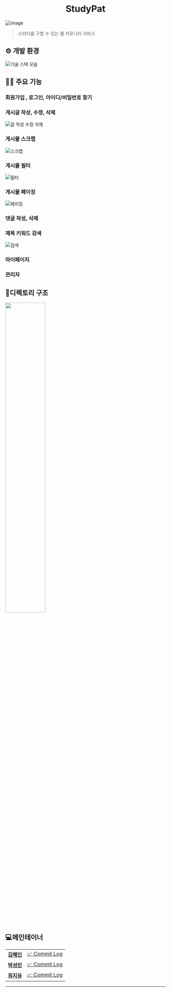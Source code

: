 <h1 align="center">StudyPat</h1>

![image](https://user-images.githubusercontent.com/22020545/108958229-04b49100-76b6-11eb-8f84-0fe258492cf8.png)

> 스터디를 구할 수 있는 웹 커뮤니티 서비스

## ⚙️ 개발 환경

![기술 스택 모음](https://user-images.githubusercontent.com/22020545/108965153-cfad3c00-76bf-11eb-91a2-123a1b66b3d9.png)

## 👨‍💻 주요 기능

### 회원가입 , 로그인, 아이디/비밀번호 찾기

### 게시글 작성, 수정, 삭제
![글 작성 수정 삭제](https://user-images.githubusercontent.com/22020545/109011911-c8ecec00-76f4-11eb-88b6-029f4f55f292.gif)

### 게시물 스크랩
![스크랩](https://user-images.githubusercontent.com/22020545/109011562-609e0a80-76f4-11eb-96b7-48652abbc322.gif)

### 게시물 필터
![필터](https://user-images.githubusercontent.com/22020545/109012017-ddc97f80-76f4-11eb-8804-63e82bc3459a.gif)

### 게시물 페이징
![페이징](https://user-images.githubusercontent.com/22020545/109011646-77446180-76f4-11eb-958c-411fced3ca63.gif)

### 댓글 작성, 삭제 

### 제목 키워드 검색
![검색](https://user-images.githubusercontent.com/22020545/109011791-a4910f80-76f4-11eb-812f-d045c87d8234.gif)

### 마이페이지 

### 관리자



## 📂디렉토리 구조

<img src="https://user-images.githubusercontent.com/22020545/108961973-6fb49680-76bb-11eb-95d7-d4d224ebfd06.png" width="50%" > 

## 💻메인테이너
<table>
  <tr>
    <td align="center">
    <a href="https://github.com/hyein15"><b>김혜인</b></a>
    </td>
    <td>
        <a href="https://github.com/m1ngoDo/StudyPat/commits/hyein" title="Code">📈 Commit Log</a>
        <br/>
    </td>
    <tr>
    <td align="center"><a href="https://github.com/m1ngoDo"><b>박성민</b></a></td>
    <td>
    <a href="https://github.com/m1ngoDo/StudyPat/commits/min" title="Code">📈 Commit Log</a>
    </td>
    <tr>
    <td align="center"><a href="https://github.com/JiyuChoi"><b>최지유</b></a></td>
    <td>
    <a href="https://github.com/m1ngoDo/StudyPat/commits/jiyu" title="Code">📈 Commit Log</a>
    </td>
   
</table>


---

